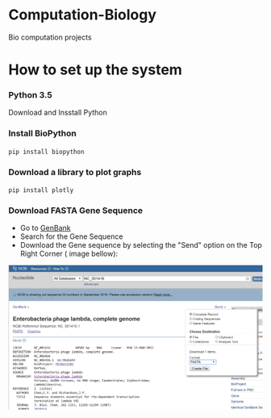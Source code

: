 # Computation-Biology
Bio computation projects 


# How to set up the system

### Python 3.5 
Download and Insstall Python 

### Install BioPython 

 `pip install biopython`

### Download a library to plot graphs 

 `pip install plotly`

### Download FASTA Gene Sequence 

*  Go to  [GenBank](http://www.ncbi.nlm.nih.gov/genbank/)
*  Search for the Gene Sequence 
*  Download the Gene sequence by selecting the "Send" option on the Top Right Corner ( image bellow):

![image](https://github.com/ICMC/Computation-Biology/blob/master/GenBank.PNG)



